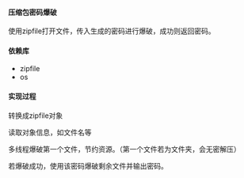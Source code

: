 #### 压缩包密码爆破

使用zipfile打开文件，传入生成的密码进行爆破，成功则返回密码。

#### 依赖库

- zipfile
- os

#### 实现过程

转换成zipfile对象

读取对象信息，如文件名等

多线程爆破第一个文件，节约资源。（第一个文件若为文件夹，会无密解压）

若爆破成功，使用该密码爆破剩余文件并输出密码。